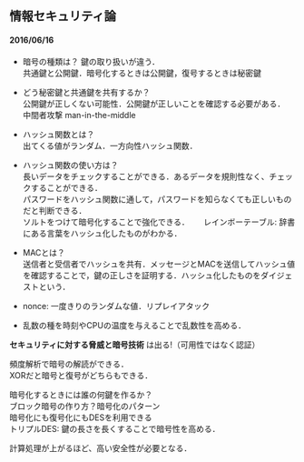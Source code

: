 ## 情報セキュリティ論  

#### 2016/06/16  
- 暗号の種類は？ 鍵の取り扱いが違う．  
共通鍵と公開鍵．暗号化するときは公開鍵，復号するときは秘密鍵  

- どう秘密鍵と共通鍵を共有するか？  
公開鍵が正しくない可能性．公開鍵が正しいことを確認する必要がある．  
中間者攻撃 man-in-the-middle  

- ハッシュ関数とは？  
出てくる値がランダム．一方向性ハッシュ関数．

- ハッシュ関数の使い方は？  
長いデータをチェックすることができる．あるデータを規則性なく、チェックすることができる．  
パスワードをハッシュ関数に通して，パスワードを知らなくても正しいものだと判断できる．  
ソルトをつけて暗号化することで強化できる．　　
レインボーテーブル: 辞書にある言葉をハッシュ化したものがわかる．  

- MACとは？  
送信者と受信者でハッシュを共有．メッセージとMACを送信してハッシュ値を確認することで，鍵の正しさを証明する．ハッシュ化したものをダイジェストという．  

- nonce: 一度きりのランダムな値．リプレイアタック  

- 乱数の種を時刻やCPUの温度を与えることで乱数性を高める．  

**セキュリティに対する脅威と暗号技術** は出る!（可用性ではなく認証）  

頻度解析で暗号の解読ができる．  
XORだと暗号と復号がどちらもできる．  

暗号化するときには誰の何鍵を作るか？  
ブロック暗号の作り方？暗号化のパターン  
暗号化にも復号化にもDESを利用できる  
トリプルDES: 鍵の長さを長くすることで暗号性を高める．  

計算処理が上がるほど、高い安全性が必要となる．  

